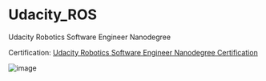 # Udacity_ROS
Udacity Robotics Software Engineer Nanodegree

Certification: [Udacity Robotics Software Engineer Nanodegree Certification ](confirm.udacity.com/e/a25955f8-1f60-11ee-92a0-b701df591ba1)

![image](https://github.com/KishanBillava/Udacity_ROS/assets/84302215/f8bd429e-54fe-4320-b5a0-0b0504ab9f89)

